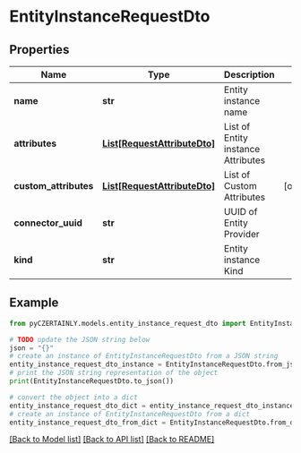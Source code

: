 # EntityInstanceRequestDto


## Properties

Name | Type | Description | Notes
------------ | ------------- | ------------- | -------------
**name** | **str** | Entity instance name | 
**attributes** | [**List[RequestAttributeDto]**](RequestAttributeDto.md) | List of Entity instance Attributes | 
**custom_attributes** | [**List[RequestAttributeDto]**](RequestAttributeDto.md) | List of Custom Attributes | [optional] 
**connector_uuid** | **str** | UUID of Entity Provider | 
**kind** | **str** | Entity instance Kind | 

## Example

```python
from pyCZERTAINLY.models.entity_instance_request_dto import EntityInstanceRequestDto

# TODO update the JSON string below
json = "{}"
# create an instance of EntityInstanceRequestDto from a JSON string
entity_instance_request_dto_instance = EntityInstanceRequestDto.from_json(json)
# print the JSON string representation of the object
print(EntityInstanceRequestDto.to_json())

# convert the object into a dict
entity_instance_request_dto_dict = entity_instance_request_dto_instance.to_dict()
# create an instance of EntityInstanceRequestDto from a dict
entity_instance_request_dto_from_dict = EntityInstanceRequestDto.from_dict(entity_instance_request_dto_dict)
```
[[Back to Model list]](../README.md#documentation-for-models) [[Back to API list]](../README.md#documentation-for-api-endpoints) [[Back to README]](../README.md)


